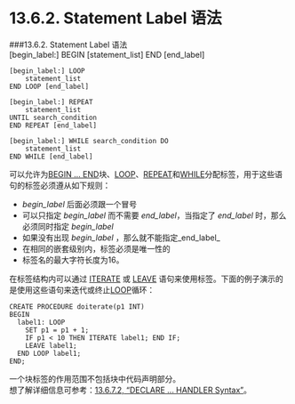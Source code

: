 # 13.6.2. Statement Label 语法  

###13.6.2. Statement Label 语法  
	[begin_label:] BEGIN
	    [statement_list]
	END [end_label]
	
	[begin_label:] LOOP
	    statement_list
	END LOOP [end_label]
	
	[begin_label:] REPEAT
	    statement_list
	UNTIL search_condition
	END REPEAT [end_label]
	
	[begin_label:] WHILE search_condition DO
	    statement_list
	END WHILE [end_label]  
可以允许为[BEGIN ... END]()块、[LOOP]()、[REPEAT]()和[WHILE]()分配标签，用于这些语句的标签必须遵从如下规则：

* _begin\_label_ 后面必须跟一个冒号
*  可以只指定 _begin\_label_ 而不需要 _end\_label_，当指定了 _end\_label_ 时，那么必须同时指定 _begin\_label_   
* 如果没有出现 _begin\_label_ ，那么就不能指定_end\_label_
* 在相同的嵌套级别内，标签必须是唯一性的
* 标签名的最大字符长度为16。

在标签结构内可以通过 [ITERATE]() 或 [LEAVE]() 语句来使用标签。下面的例子演示的是使用这些语句来迭代或终止[LOOP]()循环：  
  
	CREATE PROCEDURE doiterate(p1 INT)
	BEGIN
	  label1: LOOP
	    SET p1 = p1 + 1;
	    IF p1 < 10 THEN ITERATE label1; END IF;
	    LEAVE label1;
	  END LOOP label1;
	END;

 一个块标签的作用范围不包括块中代码声明部分。  
想了解详细信息可参考：[13.6.7.2, “DECLARE ... HANDLER Syntax”]()。

